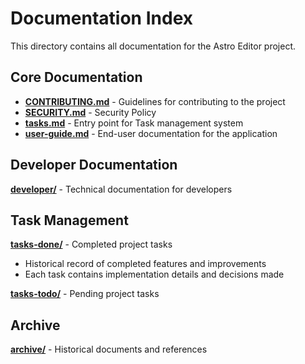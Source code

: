# Documentation Index

This directory contains all documentation for the Astro Editor project.

## Core Documentation

- **[CONTRIBUTING.md](CONTRIBUTING.md)** - Guidelines for contributing to the project
- **[SECURITY.md](SECURITY.md)** - Security Policy
- **[tasks.md](tasks.md)** - Entry point for Task management system
- **[user-guide.md](user-guide.md)** - End-user documentation for the application

## Developer Documentation

**[developer/](developer/)** - Technical documentation for developers

## Task Management

**[tasks-done/](tasks-done/)** - Completed project tasks

- Historical record of completed features and improvements
- Each task contains implementation details and decisions made

**[tasks-todo/](tasks-todo/)** - Pending project tasks

## Archive

**[archive/](archive/)** - Historical documents and references
